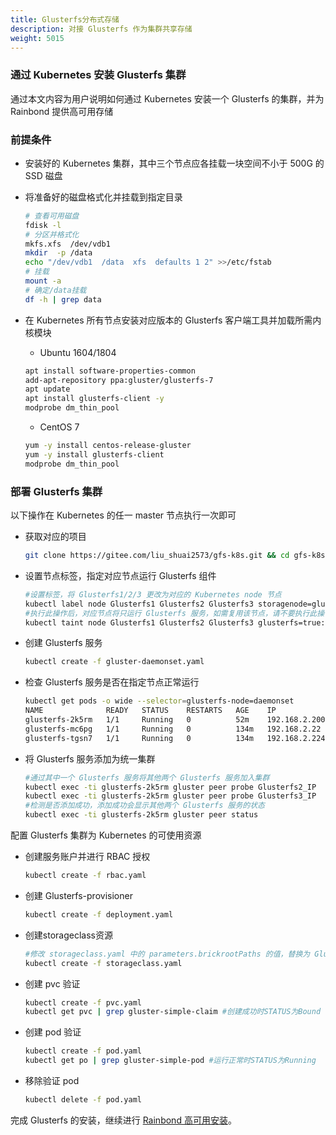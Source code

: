 ```yaml
---
title: Glusterfs分布式存储
description: 对接 Glusterfs 作为集群共享存储
weight: 5015
---
```


### 通过 Kubernetes 安装 Glusterfs 集群

通过本文内容为用户说明如何通过 Kubernetes 安装一个 Glusterfs 的集群，并为 Rainbond 提供高可用存储

### 前提条件

- 安装好的 Kubernetes 集群，其中三个节点应各挂载一块空间不小于 500G 的 SSD 磁盘

- 将准备好的磁盘格式化并挂载到指定目录

  ```bash
  # 查看可用磁盘
  fdisk -l
  # 分区并格式化
  mkfs.xfs  /dev/vdb1
  mkdir  -p /data
  echo "/dev/vdb1  /data  xfs  defaults 1 2" >>/etc/fstab
  # 挂载
  mount -a
  # 确定/data挂载
  df -h | grep data
  ```

- 在 Kubernetes 所有节点安装对应版本的 Glusterfs 客户端工具并加载所需内核模块

  - Ubuntu 1604/1804
  
  ```bash
  apt install software-properties-common
  add-apt-repository ppa:gluster/glusterfs-7
  apt update
  apt install glusterfs-client -y
  modprobe dm_thin_pool
  ```

  - CentOS 7

  ```bash  
  yum -y install centos-release-gluster
  yum -y install glusterfs-client
  modprobe dm_thin_pool
  ```

### 部署 Glusterfs 集群

以下操作在 Kubernetes 的任一 master 节点执行一次即可

- 获取对应的项目

  ```bash
  git clone https://gitee.com/liu_shuai2573/gfs-k8s.git && cd gfs-k8s
  ```

- 设置节点标签，指定对应节点运行 Glusterfs 组件

  ```bash
  #设置标签，将 Glusterfs1/2/3 更改为对应的 Kubernetes node 节点
  kubectl label node Glusterfs1 Glusterfs2 Glusterfs3 storagenode=glusterfs
  #执行此操作后，对应节点将只运行 Glusterfs 服务，如需复用该节点，请不要执行此操作
  kubectl taint node Glusterfs1 Glusterfs2 Glusterfs3 glusterfs=true:NoSchedule
  ```

- 创建 Glusterfs 服务

  ```bash
  kubectl create -f gluster-daemonset.yaml
  ```

- 检查 Glusterfs 服务是否在指定节点正常运行

  ```bash
  kubectl get pods -o wide --selector=glusterfs-node=daemonset
  NAME              READY   STATUS    RESTARTS   AGE    IP              NODE            NOMINATED NODE   READINESS GATES
  glusterfs-2k5rm   1/1     Running   0          52m    192.168.2.200   192.168.2.200   <none>           <none>
  glusterfs-mc6pg   1/1     Running   0          134m   192.168.2.22    192.168.2.22    <none>           <none>
  glusterfs-tgsn7   1/1     Running   0          134m   192.168.2.224   192.168.2.224   <none>           <none>
  ```

- 将 Glusterfs 服务添加为统一集群

  ```bash
  #通过其中一个 Glusterfs 服务将其他两个 Glusterfs 服务加入集群
  kubectl exec -ti glusterfs-2k5rm gluster peer probe Glusterfs2_IP
  kubectl exec -ti glusterfs-2k5rm gluster peer probe Glusterfs3_IP
  #检测是否添加成功，添加成功会显示其他两个 Glusterfs 服务的状态
  kubectl exec -ti glusterfs-2k5rm gluster peer status
  ```

配置 Glusterfs 集群为 Kubernetes 的可使用资源 

- 创建服务账户并进行 RBAC 授权

  ```bash
  kubectl create -f rbac.yaml
  ```

- 创建 Glusterfs-provisioner 

  ```bash
  kubectl create -f deployment.yaml
  ```

- 创建storageclass资源

  ```bash
  #修改 storageclass.yaml 中的 parameters.brickrootPaths 的值，替换为 Glusterfs 节点的IP
  kubectl create -f storageclass.yaml
  ```

- 创建 pvc 验证

  ```bash
  kubectl create -f pvc.yaml
  kubectl get pvc | grep gluster-simple-claim #创建成功时STATUS为Bound
  ```

- 创建 pod 验证

  ```bash
  kubectl create -f pod.yaml
  kubectl get po | grep gluster-simple-pod #运行正常时STATUS为Running
  ```

- 移除验证 pod
 
  ```bash
  kubectl delete -f pod.yaml
  ```

完成 Glusterfs 的安装，继续进行 [Rainbond 高可用安装](../../install/install-from-k8s/high-availability/)。
